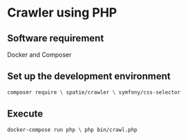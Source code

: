 # Crawler using PHP #

## Software requirement

Docker and
Composer

## Set up the development environment

``` bash 
composer require \ spatie/crawler \ symfony/css-selector
``` 

## Execute 

``` bash 
docker-compose run php \ php bin/crawl.php
```
